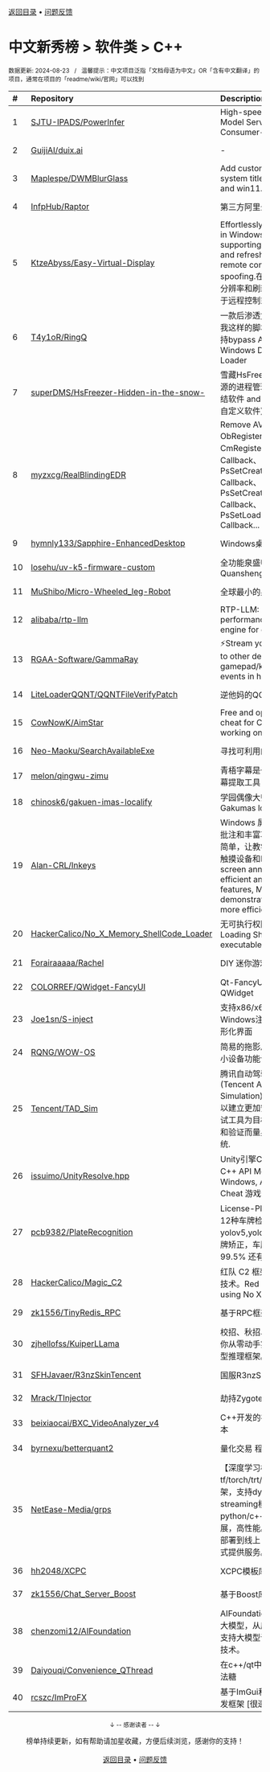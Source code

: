 <a href="https://gitee.com/GrowingGit/GitHub-Chinese-Top-Charts#github中文排行榜">返回目录</a> • <a href="/content/docs/feedback.md">问题反馈</a>

# 中文新秀榜 > 软件类 > C++
<sub>数据更新: 2024-08-23&nbsp;&nbsp;&nbsp;/&nbsp;&nbsp;&nbsp;温馨提示：中文项目泛指「文档母语为中文」OR「含有中文翻译」的项目，通常在项目的「readme/wiki/官网」可以找到</sub>

|#|Repository|Description|Stars|Updated|Created|
|:-|:-|:-|:-|:-|:-|
|1|[SJTU-IPADS/PowerInfer](https://github.com/SJTU-IPADS/PowerInfer)|High-speed Large Language Model Serving on PCs with Consumer-grade GPUs|7793|2024-07-15|2023-12-15|
|2|[GuijiAI/duix.ai](https://github.com/GuijiAI/duix.ai)|-|4330|2024-08-21|2024-05-16|
|3|[Maplespe/DWMBlurGlass](https://github.com/Maplespe/DWMBlurGlass)|Add custom effect to global system title bar, support win10 and win11.|1754|2024-08-12|2024-01-14|
|4|[InfpHub/Raptor](https://github.com/InfpHub/Raptor)|第三方阿里云盘桌面应用客户端|1484|2024-04-12|2024-02-12|
|5|[KtzeAbyss/Easy-Virtual-Display](https://github.com/KtzeAbyss/Easy-Virtual-Display)|Effortlessly create virtual displays in Windows, capable of supporting various resolutions and refresh rates, suitable for remote control or graphics card spoofing.在win中轻松创建支持多种分辨率和刷新率的虚拟显示器，可用于远程控制或显 ...|1198|2024-03-15|2023-09-17|
|6|[T4y1oR/RingQ](https://github.com/T4y1oR/RingQ)|一款后渗透免杀工具，助力每一位像我这样的脚本小子快速实现免杀，支持bypass AV/EDR 360 火绒 Windows Defender Shellcode Loader|935|2024-08-15|2024-05-11|
|7|[superDMS/HsFreezer-Hidden-in-the-snow-](https://github.com/superDMS/HsFreezer-Hidden-in-the-snow-)|雪藏HsFreezer是一款调度计算机资源的进程管理软件 and 游戏暂停冻结软件 and 老板键平替软件 and .....自定义软件)|878|2024-08-20|2024-04-16|
|8|[myzxcg/RealBlindingEDR](https://github.com/myzxcg/RealBlindingEDR)|Remove AV/EDR Kernel ObRegisterCallbacks、CmRegisterCallback、MiniFilter Callback、PsSetCreateProcessNotifyRoutine Callback、PsSetCreateThreadNotifyRoutine Callback、PsSetLoadImageNotifyRoutine Callback...|849|2024-06-21|2023-10-28|
|9|[hymnly133/Sapphire-EnhancedDesktop](https://github.com/hymnly133/Sapphire-EnhancedDesktop)|Windows桌面取代软件|715|2024-08-16|2024-07-15|
|10|[losehu/uv-k5-firmware-custom](https://github.com/losehu/uv-k5-firmware-custom)|全功能泉盛UV-K5/K6固件 Quansheng UV-K5/K6 Firmware|619|2024-08-13|2023-11-30|
|11|[MuShibo/Micro-Wheeled_leg-Robot](https://github.com/MuShibo/Micro-Wheeled_leg-Robot)|全球最小的桌面级双轮腿机器人！|505|2024-08-21|2024-07-20|
|12|[alibaba/rtp-llm](https://github.com/alibaba/rtp-llm)|RTP-LLM: Alibaba's high-performance LLM inference engine for diverse applications.|489|2024-08-21|2023-12-27|
|13|[RGAA-Software/GammaRay](https://github.com/RGAA-Software/GammaRay)|⚡️Stream your games and desktop to other devices, and replay gamepad/keyboard/mouse events in host PC|472|2024-08-21|2024-04-18|
|14|[LiteLoaderQQNT/QQNTFileVerifyPatch](https://github.com/LiteLoaderQQNT/QQNTFileVerifyPatch)|逆他妈的QQNT Patch文件检测|442|2024-07-31|2023-12-12|
|15|[CowNowK/AimStar](https://github.com/CowNowK/AimStar)|Free and open-source external cheat for CS2, written in C++, working on Windows|440|2024-07-11|2023-11-28|
|16|[Neo-Maoku/SearchAvailableExe](https://github.com/Neo-Maoku/SearchAvailableExe)|寻找可利用的白文件|437|2024-05-14|2024-03-05|
|17|[melon/qingwu-zimu](https://github.com/melon/qingwu-zimu)|青梧字幕是一款基于whisper的AI字幕提取工具|406|2024-08-21|2024-02-27|
|18|[chinosk6/gakuen-imas-localify](https://github.com/chinosk6/gakuen-imas-localify)|学园偶像大师 本地化插件 / Gakumas localify plugin|374|2024-08-07|2024-05-17|
|19|[Alan-CRL/Inkeys](https://github.com/Alan-CRL/Inkeys)|Windows 屏幕批注工具，拥有高效批注和丰富功能， 让屏幕演示变得简单，让教学授课变得高效，适用于触摸设备和PC端。   Windows screen annotation tool with efficient annotation and rich features, Make screen demonstrations simpler, teaching more efficient,  ...|335|2024-08-03|2023-09-20|
|20|[HackerCalico/No_X_Memory_ShellCode_Loader](https://github.com/HackerCalico/No_X_Memory_ShellCode_Loader)|无可执行权限加载 ShellCode。Loading ShellCode without executable permission.|303|2024-08-19|2024-02-06|
|21|[Forairaaaaa/Rachel](https://github.com/Forairaaaaa/Rachel)|DIY 迷你游戏机 (｡・`ω´･)|263|2024-03-07|2023-11-07|
|22|[COLORREF/QWidget-FancyUI](https://github.com/COLORREF/QWidget-FancyUI)|Qt-FancyUI，基于C++ Qt6-QWidget|251|2024-08-20|2023-08-30|
|23|[Joe1sn/S-inject](https://github.com/Joe1sn/S-inject)|支持x86/x64的DLL和Shellcode 的Windows注入的免杀工具，支持图形化界面|221|2024-07-07|2024-02-05|
|24|[RQNG/WOW-OS](https://github.com/RQNG/WOW-OS)|简易的拖影风格多级菜单系统，满足小设备功能设置和展示的基本需求|218|2024-03-07|2023-08-27|
|25|[Tencent/TAD_Sim](https://github.com/Tencent/TAD_Sim)|腾讯自动驾驶仿真系统 TAD Sim (Tencent Autonomous Driving Simulation) 单机版是腾讯自动驾驶以建立更加安全和高效的自动驾驶测试工具为目标, 为自动驾驶系统研发和验证而量身定做的跨平台分布式系统.|214|2024-08-21|2024-08-01|
|26|[issuimo/UnityResolve.hpp](https://github.com/issuimo/UnityResolve.hpp)|Unity引擎C++接口   Unity Engine C++ API   Mono/il2cpp   支持 Windows, Android, Linux   Game Cheat   游戏作弊|212|2024-08-17|2023-11-18|
|27|[pcb9382/PlateRecognition](https://github.com/pcb9382/PlateRecognition)|License-Plate-Recognition 支持12种车牌检测识别，包含yolov5,yolov7,yolov8车牌检测，车牌矫正，车牌识别等，准确率高达99.5% 还有车牌数据集提供下载|206|2024-03-04|2023-09-06|
|28|[HackerCalico/Magic_C2](https://github.com/HackerCalico/Magic_C2)|红队 C2 框架，使用 No X Loader 技术。Red Team C2 Framework, using No X Loader technology.|183|2024-08-20|2024-07-17|
|29|[zk1556/TinyRedis_RPC](https://github.com/zk1556/TinyRedis_RPC)|基于RPC框架的轻量级Redis|169|2024-04-10|2024-03-23|
|30|[zjhellofss/KuiperLLama](https://github.com/zjhellofss/KuiperLLama)|校招、秋招、春招、实习好项目，带你从零动手实现支持LLama的大模型推理框架。|145|2024-08-19|2024-04-25|
|31|[SFHJavaer/R3nzSkinTencent](https://github.com/SFHJavaer/R3nzSkinTencent)|国服R3nzSkin版本|137|2024-08-18|2024-06-01|
|32|[Mrack/TInjector](https://github.com/Mrack/TInjector)|劫持Zygote在App启动前注入so|134|2024-08-17|2024-05-14|
|33|[beixiaocai/BXC_VideoAnalyzer_v4](https://github.com/beixiaocai/BXC_VideoAnalyzer_v4)|C++开发的视频行为分析系统v4版本|128|2024-08-18|2023-12-28|
|34|[byrnexu/betterquant2](https://github.com/byrnexu/betterquant2)|量化交易 程序化交易 QUANT|127|2024-06-06|2023-09-11|
|35|[NetEase-Media/grps](https://github.com/NetEase-Media/grps)|【深度学习模型部署框架】支持tf/torch/trt/trtllm/vllm以及更多nn框架，支持dynamic batching、streaming模式，支持python/c++双语言，可限制，可拓展，高性能。帮助用户快速地将模型部署到线上，并通过http/rpc接口方式提供服务。|126|2024-08-21|2024-07-04|
|36|[hh2048/XCPC](https://github.com/hh2048/XCPC)|XCPC模板库|124|2024-08-15|2023-09-26|
|37|[zk1556/Chat_Server_Boost](https://github.com/zk1556/Chat_Server_Boost)|基于Boost库的聊天服务器|123|2024-03-25|2024-03-24|
|38|[chenzomi12/AIFoundation](https://github.com/chenzomi12/AIFoundation)|AIFoundation 主要是指AI系统遇到大模型，从底层到上层如何系统级地支持大模型训练和推理，全栈的核心技术。|108|2024-08-19|2024-07-17|
|39|[Daiyouqi/Convenience_QThread](https://github.com/Daiyouqi/Convenience_QThread)|在c++/qt中使用c#的async/await语法糖|85|2024-03-19|2024-01-21|
|40|[rcszc/ImProFX](https://github.com/rcszc/ImProFX)|基于ImGui和OpenGL的桌面GUI开发框架 [很遗憾项目已荒废]|77|2024-03-22|2023-11-02|

<div align="center">
    <p><sub>↓ -- 感谢读者 -- ↓</sub></p>
    榜单持续更新，如有帮助请加星收藏，方便后续浏览，感谢你的支持！
</div>

<br/>

<div align="center"><a href="https://gitee.com/GrowingGit/GitHub-Chinese-Top-Charts#github中文排行榜">返回目录</a> • <a href="/content/docs/feedback.md">问题反馈</a></div>
